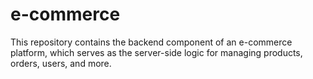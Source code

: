 # e-commerce
This repository contains the backend component of an e-commerce platform, which serves as the server-side logic for managing products, orders, users, and more.


